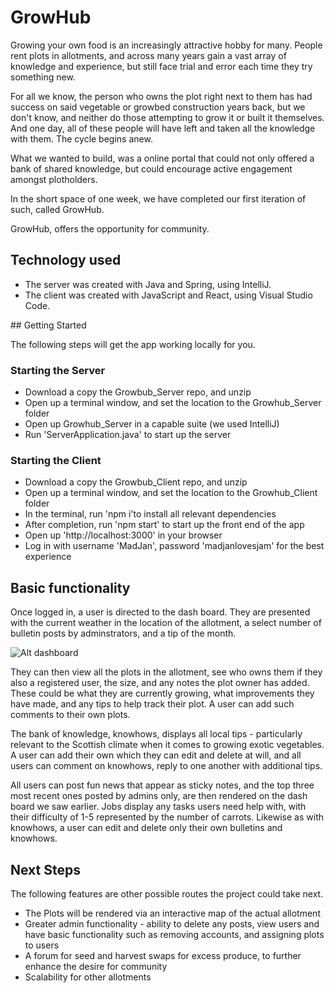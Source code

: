# GrowHub

Growing your own food is an increasingly attractive hobby for many. People rent plots in allotments, and across many years gain a vast array of knowledge and experience, but still face trial and error each time they try something new. 

For all we know, the person who owns the plot right next to them has had success on said vegetable or growbed construction years back, but we don't know, and neither do those attempting to grow it or built it themselves. And one day, all of these people will have left and taken all the knowledge with them. The cycle begins anew.

What we wanted to build, was a online portal that could not only offered a bank of shared knowledge, but could encourage active engagement amongst plotholders.

In the short space of one week, we have completed our first iteration of such, called GrowHub.

GrowHub, offers the opportunity for community.

## Technology used
* The server was created with Java and Spring, using IntelliJ.
* The client was created with JavaScript and React, using Visual Studio Code.

## Getting Started

The following steps will get the app working locally for you.

### Starting the Server
* Download a copy the Growbub_Server repo, and unzip
* Open up a terminal window, and set the location to the Growhub_Server folder
* Open up Growhub_Server in a capable suite (we used IntelliJ)
* Run 'ServerApplication.java' to start up the server

### Starting the Client 
* Download a copy the Growbub_Client repo, and unzip
* Open up a terminal window, and set the location to the Growhub_Client folder
* In the terminal, run 'npm i'to install all relevant dependencies
* After completion, run 'npm start' to start up the front end of the app
* Open up 'http://localhost:3000' in your browser
* Log in with username 'MadJan', password 'madjanlovesjam' for the best experience

## Basic functionality

Once logged in, a user is directed to the dash board. They are presented with the current weather in the location of the allotment, a select number of bulletin posts by adminstrators, and a tip of the month.
<!-- image of dash -->

![Alt dashboard]('./README_images/home.png' "Dashboard")

They can then view all the plots in the allotment, see who owns them if they also a registered user, the size, and any notes the plot owner has added. These could be what they are currently growing, what improvements they have made, and any tips to help track their plot. A user can add such comments to their own plots.

The bank of knowledge, knowhows, displays all local tips - particularly relevant to the Scottish climate when it comes to growing exotic vegetables. A user can add their own which they can edit and delete at will, and all users can comment on knowhows, reply to one another with additional tips.

<!-- Image of knowhowlist -->

All users can post fun news that appear as sticky notes, and the top three most recent ones posted by admins only, are then rendered on the dash board we saw earlier. Jobs display any tasks users need help with, with their difficulty of 1-5 represented by the number of carrots. Likewise as with knowhows, a user can edit and delete only their own bulletins and knowhows.



## Next Steps

The following features are other possible routes the project could take next.
* The Plots will be rendered via an interactive map of the actual allotment
* Greater admin functionality - ability to delete any posts, view users and have basic functionality such as removing accounts, and assigning plots to users
* A forum for seed and harvest swaps for excess produce, to further enhance the desire for community
* Scalability for other allotments